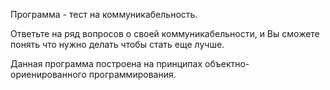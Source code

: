Программа - тест на коммуникабельность.

Ответьте на ряд вопросов о своей коммуникабельности,
и Вы сможете понять что нужно делать чтобы стать еще лучше.

Данная программа построена на принципах 
объектно-ориенированного программирования.
